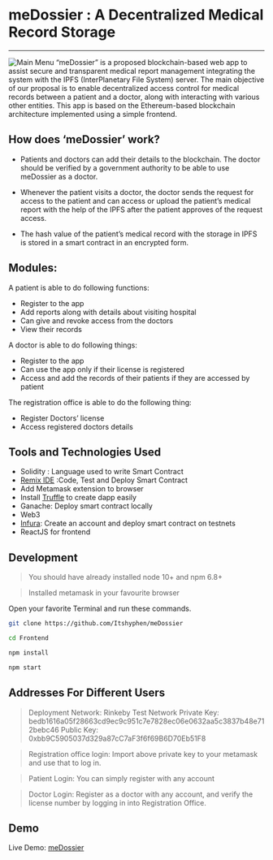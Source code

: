 # meDossier : A Decentralized Medical Record Storage
---
![Main Menu](https://raw.githubusercontent.com/Itshyphen/meDossier/master/Screenshots/Frontpage.png)
“meDossier” is a proposed blockchain-based web app to assist secure and transparent medical report management integrating the system with the IPFS (InterPlanetary File System) server. The main objective of our proposal is to enable decentralized access control for medical records between a patient and a doctor, along with interacting with various other entities. This app is based on the Ethereum-based blockchain architecture implemented using a simple frontend.

## How does  ‘meDossier’ work?
- Patients and doctors can add their details to the blockchain. The doctor should be verified by a government authority to be able to use meDossier as a doctor.

- Whenever the patient visits a doctor, the doctor sends the request for access to the patient and can access or upload the patient’s medical report with the help of the IPFS after the patient approves of the request access.

- The hash value of the patient’s medical record with the storage in IPFS is stored in a smart contract in an encrypted form.

## Modules:

A patient is able to do following functions:
- Register to the app
- Add reports along with details about visiting hospital
- Can give and revoke access from the doctors
- View their records

A doctor is able to do following things:
- Register to the app
- Can use the app only if their license is registered
- Access and add the records of their patients if they are accessed by patient

The registration office is able to do the following thing:
- Register Doctors’ license
- Access registered doctors details

## Tools and Technologies Used

- Solidity : Language used to write Smart Contract
- [Remix IDE](https://remix.ethereum.org) :Code, Test and Deploy Smart Contract
- Add Metamask extension to browser
- Install [Truffle](https://www.trufflesuite.com/) to create dapp easily
- Ganache: Deploy smart contract locally
- Web3
- [Infura](https://infura.io/): Create an account and deploy smart contract on testnets
- ReactJS for frontend


## Development
> You should have already installed node 10+ and npm 6.8+

> Installed metamask in your favourite browser


Open your favorite Terminal and run these commands.

```sh
git clone https://github.com/Itshyphen/meDossier
```


```sh
cd Frontend
```

```sh
npm install
```

```sh
npm start
```
## Addresses For Different Users
> Deployment Network: Rinkeby Test Network
> Private Key: bedb1616a05f28663cd9ec9c951c7e7828ec06e0632aa5c3837b48e712bebc46
> Public Key: 0xbb9C5905037d329a87cC7aF3f6f69B6D70Eb51F8

> Registration office login: Import above private key to your metamask and use that to log in.

> Patient Login: You can simply register with any account

> Doctor Login: Register as a doctor with any account, and verify the license number by logging in into Registration Office.

## Demo
Live Demo: [meDossier](http://medossier.netlify.app)





